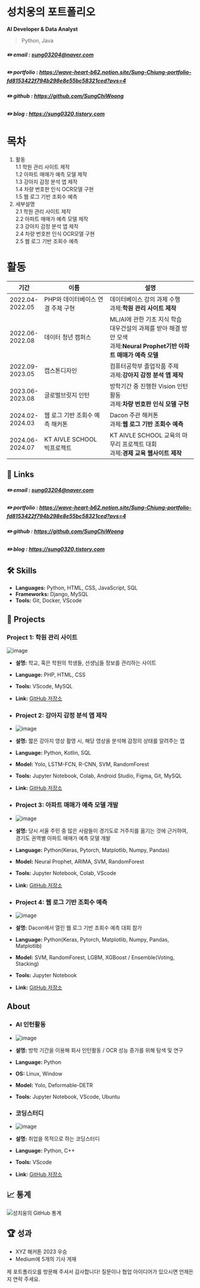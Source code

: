# 성치웅의 포트폴리오

**AI Developer & Data Analyst**

>Python, Java

##### :pencil2: email : sung03204@naver.com
##### :pencil2: portfolio : https://wave-heart-b62.notion.site/Sung-Chiung-portfolio-fd8153422f794b298e8e55bc58321ced?pvs=4
##### :pencil2: github : https://github.com/SungChiWoong
##### :pencil2: blog : https://sung0320.tistory.com

# 목차
1. 활동
   <br>1.1 학원 관리 사이트 제작
   <br>1.2 아파트 매매가 예측 모델 제작
   <br>1.3 강아지 감정 분석 앱 제작
   <br>1.4 차량 번호판 인식 OCR모델 구현
   <br>1.5 웹 로그 기반 조회수 예측
2. 세부설명
   <br>2.1 학원 관리 사이트 제작
   <br>2.2 아파트 매매가 예측 모델 제작
   <br>2.3 강아지 감정 분석 앱 제작
   <br>2.4 차량 번호판 인식 OCR모델 구현
   <br>2.5 웹 로그 기반 조회수 예측

# 활동
|기간|이름|설명|
|------|---|---|
|2022.04-<br>2022.05|PHP와 데이터베이스 연결 주제 구현|데이터베이스 강의 과제 수행<br>과제:**학원 관리 사이트 제작**|
|2022.06-<br>2022.08|데이터 청년 캠퍼스|ML/AI에 관한 기초 지식 학습<br>대우건설의 과제를 받아 해결 방안 모색<br>과제:**Neural Prophet기반 아파트 매매가 예측 모델**|
|2022.09-<br>2023.05|캡스톤디자인|컴퓨터공학부 졸업작품 주제<br>과제:**강아지 감정 분석 앱 제작**|
|2023.06-<br>2023.08|글로벌브릿지 인턴|방학기간 중 진행한 Vision 인턴활동<br>과제:**차량 번호판 인식 모델 구현**|
|2024.02-<br>2024.03|웹 로그 기반 조회수 예측 해커톤|Dacon 주관 해커톤<br>과제:**웹 로그 기반 조회수 예측**|
|2024.06-<br>2024.07|KT AIVLE SCHOOL 빅프로젝트|KT AIVLE SCHOOL 교육의 마무리 프로젝트 대회<br>과제:**경제 교육 웹사이트 제작**|

## 🔗 Links
##### :pencil2: email : sung03204@naver.com
##### :pencil2: portfolio : https://wave-heart-b62.notion.site/Sung-Chiung-portfolio-fd8153422f794b298e8e55bc58321ced?pvs=4
##### :pencil2: github : https://github.com/SungChiWoong
##### :pencil2: blog : https://sung0320.tistory.com

## 🛠️ Skills
- **Languages:** Python, HTML, CSS, JavaScript, SQL
- **Frameworks:** Django, MySQL
- **Tools:** Git, Docker, VScode

## 📂 Projects

### Project 1: 학원 관리 사이트
![image](https://github.com/SungChiWoong/SungChiWoong/assets/123548388/ecb506c1-4081-4caf-9c77-7fafd1cd0dda)
- **설명:** 학교, 혹은 학원의 학생들, 선생님들 정보를 관리하는 사이트
- **Language:** PHP, HTML, CSS
- **Tools:** VScode, MySQL
- **Link:** [GitHub 저장소](https://github.com/SungChiWoong/Student-Management)

- ### Project 2: 강아지 감정 분석 앱 제작
- ![image](https://github.com/SungChiWoong/SungChiWoong/assets/123548388/ecb506c1-4081-4caf-9c77-7fafd1cd0dda)
- **설명:** 짧은 강아지 영상 촬영 시, 해당 영상을 분석해 감정의 상태를 알려주는 앱
- **Language:** Python, Kotlin, SQL
- **Model:** Yolo, LSTM-FCN, R-CNN, SVM, RandomForest
- **Tools:** Jupyter Notebook, Colab, Android Studio, Figma, Git, MySQL
- **Link:** [GitHub 저장소](https://github.com/SungChiWoong/Capstone-Design)


- ### Project 3: 아파트 매매가 예측 모델 개발
- ![image](https://github.com/SungChiWoong/SungChiWoong/assets/123548388/ecb506c1-4081-4caf-9c77-7fafd1cd0dda)
- **설명:** 당시 서울 주민 중 많은 사람들이 경기도로 거주지를 옮기는 것에 근거하여, 경기도 권역별 아파트 매매가 예측 모델 개발
- **Language:** Python(Keras, Pytorch, Matplotlib, Numpy, Pandas)
- **Model:** Neural Prophet, ARIMA, SVM, RandomForest
- **Tools:** Jupyter Notebook, Colab, VScode
- **Link:** [GitHub 저장소](https://github.com/SungChiWoong/Apartment_Price_Prediction)

- ### Project 4: 웹 로그 기반 조회수 예측
- ![image](https://github.com/SungChiWoong/SungChiWoong/assets/123548388/ecb506c1-4081-4caf-9c77-7fafd1cd0dda)
- **설명:** Dacon에서 열린 웹 로그 기반 조회수 예측 대회 참가
- **Language:** Python(Keras, Pytorch, Matplotlib, Numpy, Pandas, Matplotlib)
- **Model:** SVM, RandomForest, LGBM, XGBoost / Ensemble(Voting, Stacking)
- **Tools:** Jupyter Notebook
- **Link:** [GitHub 저장소](https://github.com/SungChiWoong/Search_Count)

## About
- ### AI 인턴활동
- ![image](https://github.com/SungChiWoong/SungChiWoong/assets/123548388/ecb506c1-4081-4caf-9c77-7fafd1cd0dda)
- **설명:** 방학 기간을 이용해 회사 인턴활동 / OCR 성능 증가를 위해 탐색 및 연구
- **Language:** Python
- **OS:** Linux, Window
- **Model:** Yolo, Deformable-DETR
- **Tools:** Jupyter Notebook, VScode, Ubuntu

- ### 코딩스터디
- ![image](https://github.com/SungChiWoong/SungChiWoong/assets/123548388/ecb506c1-4081-4caf-9c77-7fafd1cd0dda)
- **설명:** 취업을 목적으로 하는 코딩스터디
- **Language:** Python, C++
- **Tools:** VScode
- **Link:** [GitHub 저장소](https://github.com/Vion44/Study-Aivle-)

## 📈 통계
![성치웅의 GitHub 통계](https://github-readme-stats.vercel.app/api?username=honggildong&show_icons=true&theme=radical)

## 🏆 성과
- XYZ 해커톤 2023 우승
- Medium에 5개의 기사 게재

제 포트폴리오를 방문해 주셔서 감사합니다! 질문이나 협업 아이디어가 있으시면 언제든지 연락 주세요.


